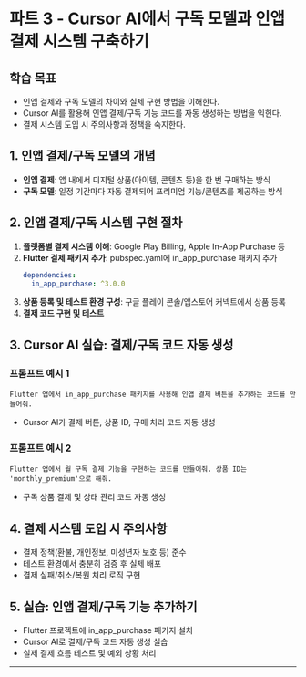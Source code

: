 # 파트 3 - Cursor AI에서 구독 모델과 인앱 결제 시스템 구축하기

<!-- 이 문서는 파트 3의 네 번째 강의 교재입니다. -->

## 학습 목표
- 인앱 결제와 구독 모델의 차이와 실제 구현 방법을 이해한다.
- Cursor AI를 활용해 인앱 결제/구독 기능 코드를 자동 생성하는 방법을 익힌다.
- 결제 시스템 도입 시 주의사항과 정책을 숙지한다.

## 1. 인앱 결제/구독 모델의 개념
- **인앱 결제**: 앱 내에서 디지털 상품(아이템, 콘텐츠 등)을 한 번 구매하는 방식
- **구독 모델**: 일정 기간마다 자동 결제되어 프리미엄 기능/콘텐츠를 제공하는 방식

## 2. 인앱 결제/구독 시스템 구현 절차
1. **플랫폼별 결제 시스템 이해**: Google Play Billing, Apple In-App Purchase 등
2. **Flutter 결제 패키지 추가**: pubspec.yaml에 in_app_purchase 패키지 추가
   ```yaml
   dependencies:
     in_app_purchase: ^3.0.0
   ```
3. **상품 등록 및 테스트 환경 구성**: 구글 플레이 콘솔/앱스토어 커넥트에서 상품 등록
4. **결제 코드 구현 및 테스트**

## 3. Cursor AI 실습: 결제/구독 코드 자동 생성
### 프롬프트 예시 1
```
Flutter 앱에서 in_app_purchase 패키지를 사용해 인앱 결제 버튼을 추가하는 코드를 만들어줘.
```
- Cursor AI가 결제 버튼, 상품 ID, 구매 처리 코드 자동 생성

### 프롬프트 예시 2
```
Flutter 앱에서 월 구독 결제 기능을 구현하는 코드를 만들어줘. 상품 ID는 'monthly_premium'으로 해줘.
```
- 구독 상품 결제 및 상태 관리 코드 자동 생성

## 4. 결제 시스템 도입 시 주의사항
- 결제 정책(환불, 개인정보, 미성년자 보호 등) 준수
- 테스트 환경에서 충분히 검증 후 실제 배포
- 결제 실패/취소/복원 처리 로직 구현

## 5. 실습: 인앱 결제/구독 기능 추가하기
- Flutter 프로젝트에 in_app_purchase 패키지 설치
- Cursor AI로 결제/구독 코드 자동 생성 실습
- 실제 결제 흐름 테스트 및 예외 상황 처리

---
<!-- 강의 교재 끝 --> 